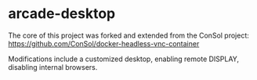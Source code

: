 # arcade-desktop

The core of this project was forked and extended from the ConSol project: https://github.com/ConSol/docker-headless-vnc-container

Modifications include a customized desktop, enabling remote DISPLAY, disabling internal browsers.
